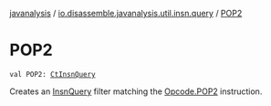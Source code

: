[javanalysis](../index.md) / [io.disassemble.javanalysis.util.insn.query](index.md) / [POP2](./-p-o-p2.md)

# POP2

`val POP2: `[`CtInsnQuery`](-ct-insn-query/index.md)

Creates an [InsnQuery](-insn-query/index.md) filter matching the [Opcode.POP2](#) instruction.

